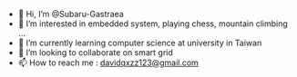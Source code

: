 - 👋 Hi, I’m @Subaru-Gastraea
- 👀 I’m interested in embedded system, playing chess, mountain climbing ...
- 🌱 I’m currently learning computer science at university in Taiwan
- 💞️ I’m looking to collaborate on smart grid
- 📫 How to reach me : davidqxzz123@gmail.com

<!---
Subaru-Gastraea/Subaru-Gastraea is a ✨ special ✨ repository because its `README.md` (this file) appears on your GitHub profile.
You can click the Preview link to take a look at your changes.
--->
